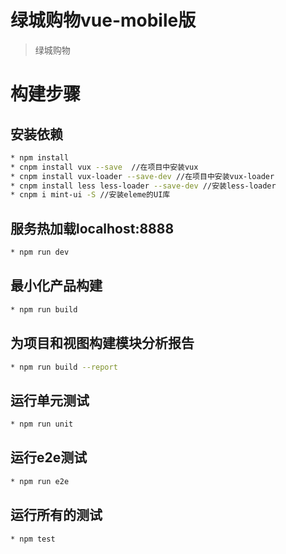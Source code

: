 # 绿城购物vue-mobile版

> 绿城购物

# 构建步骤

## 安装依赖
``` bash
* npm install
* cnpm install vux --save  //在项目中安装vux
* cnpm install vux-loader --save-dev //在项目中安装vux-loader
* cnpm install less less-loader --save-dev //安装less-loader
* cnpm i mint-ui -S //安装eleme的UI库
```

## 服务热加载localhost:8888
``` bash
* npm run dev
```

## 最小化产品构建
``` bash
* npm run build
```

## 为项目和视图构建模块分析报告
``` bash
* npm run build --report
```

## 运行单元测试
``` bash
* npm run unit
```

## 运行e2e测试
``` bash
* npm run e2e
```

## 运行所有的测试
``` bash
* npm test
```
